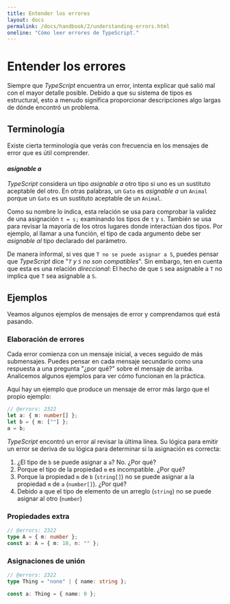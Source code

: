 ```yaml
---
title: Entender los errores
layout: docs
permalink: /docs/handbook/2/understanding-errors.html
oneline: "Cómo leer errores de TypeScript."
---
```


# Entender los errores

Siempre que *TypeScript* encuentra un error, intenta explicar qué salió mal con el mayor detalle posible.
Debido a que su sistema de tipos es estructural, esto a menudo significa proporcionar descripciones algo largas de dónde encontró un problema.

## Terminología

Existe cierta terminología que verás con frecuencia en los mensajes de error que es útil comprender.

#### *asignable a*

*TypeScript* considera un tipo *asignable a* otro tipo si uno es un sustituto aceptable del otro.
En otras palabras, un `Gato` es *asignable a* un `Animal` porque un `Gato` es un sustituto aceptable de un `Animal`.

Como su nombre lo indica, esta relación se usa para comprobar la validez de una asignación `t = s;` examinando los tipos de `t` y `s`.
También se usa para revisar la mayoría de los otros lugares donde interactúan dos tipos.
Por ejemplo, al llamar a una función, el tipo de cada argumento debe ser *asignable al* tipo declarado del parámetro.

De manera informal, si ves que `T no se puede asignar a S`, puedes pensar que *TypeScript* dice "*`T` y `S` no son compatibles*".
Sin embargo, ten en cuenta que esta es una relación *direccional*: El hecho de que `S` sea asignable a `T` no implica que `T` sea asignable a `S`.

## Ejemplos

Veamos algunos ejemplos de mensajes de error y comprendamos qué está pasando.

### Elaboración de errores

Cada error comienza con un mensaje inicial, a veces seguido de más submensajes.
Puedes pensar en cada mensaje secundario como una respuesta a una pregunta "¿por qué?" sobre el mensaje de arriba.
Analicemos algunos ejemplos para ver cómo funcionan en la práctica.

Aquí hay un ejemplo que produce un mensaje de error más largo que el propio ejemplo:

```ts twoslash
// @errors: 2322
let a: { m: number[] };
let b = { m: [""] };
a = b;
```

*TypeScript* encontró un error al revisar la última línea.
Su lógica para emitir un error se deriva de su lógica para determinar si la asignación es correcta:

1. ¿El tipo de `b` se puede asignar a `a`? No. ¿Por qué?
2. Porque el tipo de la propiedad `m` es incompatible. ¿Por qué?
3. Porque la propiedad `m` de `b` (`string[]`) no se puede asignar a la propiedad `m` de `a` (`number[]`). ¿Por qué?
4. Debido a que el tipo de elemento de un arreglo (`string`) no se puede asignar al otro (`number`)

### Propiedades extra

```ts twoslash
// @errors: 2322
type A = { m: number };
const a: A = { m: 10, n: "" };
```

### Asignaciones de unión

```ts twoslash
// @errors: 2322
type Thing = "none" | { name: string };

const a: Thing = { name: 0 };
```
